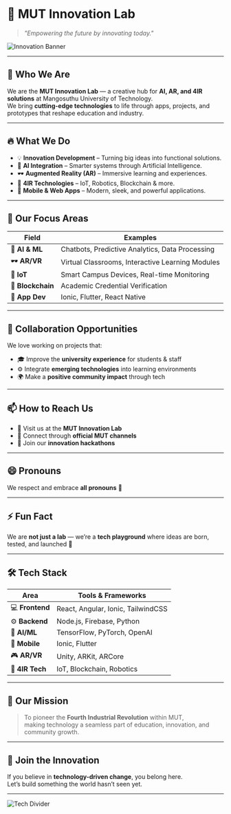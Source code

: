 # 🚀 MUT Innovation Lab  

> *"Empowering the future by innovating today."*  

![Innovation Banner](https://via.placeholder.com/1200x300/0f2027/ffffff?text=MUT+Innovation+Lab+-+AI+%7C+AR+%7C+4IR+%7C+Innovation)  

---

## 👋 Who We Are  
We are the **MUT Innovation Lab** — a creative hub for **AI, AR, and 4IR solutions** at Mangosuthu University of Technology.  
We bring **cutting-edge technologies** to life through apps, projects, and prototypes that reshape education and industry.  

---

## 🔥 What We Do  
- 💡 **Innovation Development** – Turning big ideas into functional solutions.  
- 🤖 **AI Integration** – Smarter systems through Artificial Intelligence.  
- 🕶️ **Augmented Reality (AR)** – Immersive learning and experiences.  
- 📡 **4IR Technologies** – IoT, Robotics, Blockchain & more.  
- 📱 **Mobile & Web Apps** – Modern, sleek, and powerful applications.  

---

## 🌱 Our Focus Areas  
| Field | Examples |
|-------|----------|
| 🧠 **AI & ML** | Chatbots, Predictive Analytics, Data Processing |
| 🕶️ **AR/VR** | Virtual Classrooms, Interactive Learning Modules |
| 📡 **IoT** | Smart Campus Devices, Real-time Monitoring |
| 🔗 **Blockchain** | Academic Credential Verification |
| 📱 **App Dev** | Ionic, Flutter, React Native |

---

## 💞️ Collaboration Opportunities  
We love working on projects that:  
- 🎓 Improve the **university experience** for students & staff  
- ⚙️ Integrate **emerging technologies** into learning environments  
- 🌍 Make a **positive community impact** through tech  

---

## 📫 How to Reach Us  
- 📍 Visit us at the **MUT Innovation Lab**  
- 📧 Connect through **official MUT channels**  
- 🤝 Join our **innovation hackathons**  

---

## 😄 Pronouns  
We respect and embrace **all pronouns** 🌈  

---

## ⚡ Fun Fact  
We are **not just a lab** — we’re a **tech playground** where ideas are born, tested, and launched 🚀  

---

## 🛠 Tech Stack  
| Area | Tools & Frameworks |
|------|--------------------|
| 💻 **Frontend** | React, Angular, Ionic, TailwindCSS |
| ⚙️ **Backend** | Node.js, Firebase, Python |
| 🧠 **AI/ML** | TensorFlow, PyTorch, OpenAI |
| 📱 **Mobile** | Ionic, Flutter |
| 🎮 **AR/VR** | Unity, ARKit, ARCore |
| 🔗 **4IR Tech** | IoT, Blockchain, Robotics |

---

## 🎯 Our Mission  
> To pioneer the **Fourth Industrial Revolution** within MUT,  
> making technology a seamless part of education, innovation, and community growth.  

---

## 🌌 Join the Innovation  
If you believe in **technology-driven change**, you belong here.  
Let’s build something the world hasn’t seen yet.  

---

![Tech Divider](https://via.placeholder.com/1200x50/00f7ff/000000?text=---+Innovate+With+Us+---)
